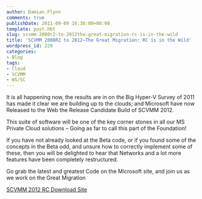 ```yaml
---
author: Damian.Flynn
comments: true
publishDate: 2011-09-09 16:38:00+00:00
template: post.hbt
slug: scvmm-2008r2-to-2012the-great-migration-rc-is-in-the-wild
title: 'SCVMM 2008R2 to 2012–The Great Migration: RC is in the Wild'
wordpress_id: 229
categories:
- Blog
tags:
- Cloud
- SCVMM
- WS/SC
---
```


It is all happening now, the results are in on the Big Hyper-V Survey of 2011 has made it clear we are building up to the clouds; and Microsoft have now Released to the Web the Release Candidate Build of SCVMM 2012.

This suite of software will be one of the key corner stones in all our MS Private Cloud solutions – Going as far to call this part of the Foundation!

If you have not already looked at the Beta code, or if you found some of the concepts in the Beta odd, and unsure how to correctly implement some of these, then you will be delighted to hear that Networks and a lot more features have been completely restructured.

Go grab the latest and greatest Code on the Microsoft site, and join us as we work on the Great Migration

[SCVMM 2012 RC Download Site](http://www.microsoft.com/download/en/details.aspx?displaylang=en&id=27252)
